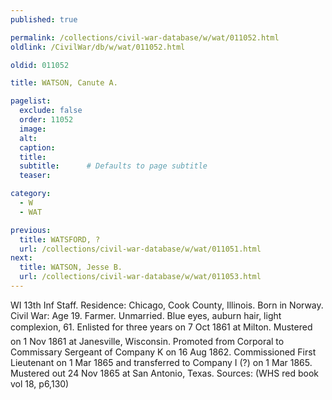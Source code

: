 ```yaml
---
published: true

permalink: /collections/civil-war-database/w/wat/011052.html
oldlink: /CivilWar/db/w/wat/011052.html

oldid: 011052

title: WATSON, Canute A.

pagelist:
  exclude: false
  order: 11052
  image: 
  alt:
  caption:
  title:
  subtitle:      # Defaults to page subtitle
  teaser:

category: 
  - W 
  - WAT

previous:
  title: WATSFORD, ?
  url: /collections/civil-war-database/w/wat/011051.html  
next:
  title: WATSON, Jesse B.
  url: /collections/civil-war-database/w/wat/011053.html   
---
```

WI 13th Inf Staff. Residence: Chicago, Cook County, Illinois. Born in Norway. Civil War: Age 19. Farmer. Unmarried. Blue eyes, auburn hair, light complexion, 6&#146;1&#148;. Enlisted for three years on 7 Oct 1861 at Milton. Mustered on 1 Nov 1861 at Janesville, Wisconsin. Promoted from Corporal to Commissary Sergeant of Company K on 16 Aug 1862. Commissioned First Lieutenant on 1 Mar 1865 and transferred to Company I (?) on 1 Mar 1865. Mustered out 24 Nov 1865 at San Antonio, Texas. Sources: (WHS red book vol 18, p6,130)